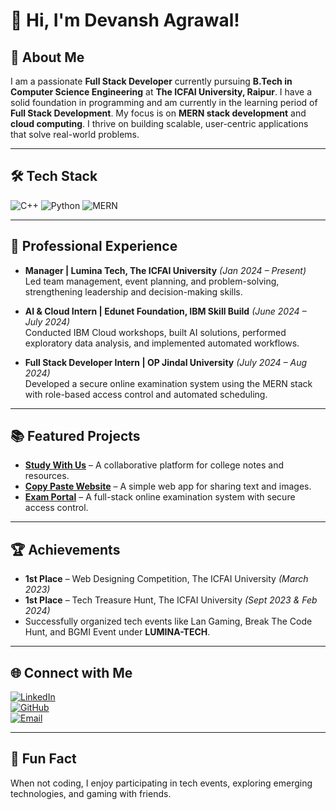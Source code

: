 # 👋 Hi, I'm Devansh Agrawal!

## 📄 About Me
I am a passionate **Full Stack Developer** currently pursuing **B.Tech in Computer Science Engineering** at **The ICFAI University, Raipur**. I have a solid foundation in programming and am currently in the learning period of **Full Stack Development**. My focus is on **MERN stack development** and **cloud computing**. I thrive on building scalable, user-centric applications that solve real-world problems.

---

## 🛠️ Tech Stack
![C++](https://img.shields.io/badge/C++-00599C?style=for-the-badge&logo=cplusplus&logoColor=white)
![Python](https://img.shields.io/badge/Python-3776AB?style=for-the-badge&logo=python&logoColor=white)
![MERN](https://img.shields.io/badge/MERN-3C873A?style=for-the-badge&logo=mongodb&logoColor=white)

---

## 💼 Professional Experience

- **Manager | Lumina Tech, The ICFAI University** *(Jan 2024 – Present)*  
  Led team management, event planning, and problem-solving, strengthening leadership and decision-making skills.

- **AI & Cloud Intern | Edunet Foundation, IBM Skill Build** *(June 2024 – July 2024)*  
  Conducted IBM Cloud workshops, built AI solutions, performed exploratory data analysis, and implemented automated workflows.

- **Full Stack Developer Intern | OP Jindal University** *(July 2024 – Aug 2024)*  
  Developed a secure online examination system using the MERN stack with role-based access control and automated scheduling.

---

## 📚 Featured Projects

- **[Study With Us](https://studywithus.vercel.app/)** – A collaborative platform for college notes and resources.
- **[Copy Paste Website](https://copypaste-one.vercel.app/)** – A simple web app for sharing text and images.
- **[Exam Portal](https://github.com/thedevanshagrawal/exam-portal)** – A full-stack online examination system with secure access control.

---

## 🏆 Achievements

- **1st Place** – Web Designing Competition, The ICFAI University *(March 2023)*  
- **1st Place** – Tech Treasure Hunt, The ICFAI University *(Sept 2023 & Feb 2024)*  
- Successfully organized tech events like Lan Gaming, Break The Code Hunt, and BGMI Event under **LUMINA-TECH**.

---

## 🌐 Connect with Me
[![LinkedIn](https://img.shields.io/badge/LinkedIn-blue?style=for-the-badge&logo=linkedin)](https://www.linkedin.com/in/thedevanshagrawal//)  
[![GitHub](https://img.shields.io/badge/GitHub-black?style=for-the-badge&logo=github)](https://github.com/thedevanshagrawal)  
[![Email](https://img.shields.io/badge/Email-D14836?style=for-the-badge&logo=gmail&logoColor=white)](mailto:agrawaldevansh27@gmail.com)  

---

## 🤖 Fun Fact
When not coding, I enjoy participating in tech events, exploring emerging technologies, and gaming with friends.
